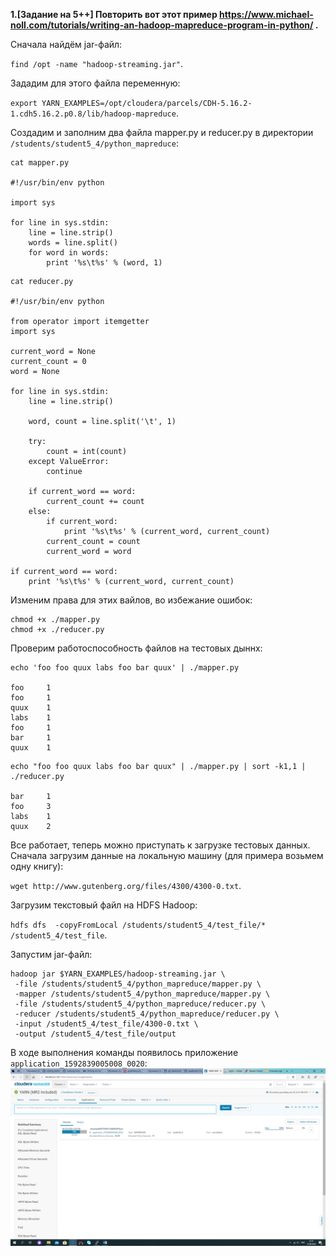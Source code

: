 **1.[Задание на 5++] Повторить вот этот пример https://www.michael-noll.com/tutorials/writing-an-hadoop-mapreduce-program-in-python/ .**

Сначала найдём jar-файл:

`find /opt -name "hadoop-streaming.jar"`.

Зададим для этого файла переменную:

`export YARN_EXAMPLES=/opt/cloudera/parcels/CDH-5.16.2-1.cdh5.16.2.p0.8/lib/hadoop-mapreduce`.

Создадим и заполним два файла mapper.py и reducer.py в директории `/students/student5_4/python_mapreduce`:
```
cat mapper.py

#!/usr/bin/env python

import sys

for line in sys.stdin:
    line = line.strip()
    words = line.split()
    for word in words:
        print '%s\t%s' % (word, 1)
```
```
cat reducer.py

#!/usr/bin/env python

from operator import itemgetter
import sys

current_word = None
current_count = 0
word = None

for line in sys.stdin:
    line = line.strip()

    word, count = line.split('\t', 1)

    try:
        count = int(count)
    except ValueError:
        continue

    if current_word == word:
        current_count += count
    else:
        if current_word:
            print '%s\t%s' % (current_word, current_count)
        current_count = count
        current_word = word

if current_word == word:
    print '%s\t%s' % (current_word, current_count)
```    
    
Изменим права для этих вайлов, во избежание ошибок:
```
chmod +x ./mapper.py
chmod +x ./reducer.py
```
Проверим работоспособность файлов на тестовых дыннх:

```
echo 'foo foo quux labs foo bar quux' | ./mapper.py

foo     1
foo     1
quux    1
labs    1
foo     1
bar     1
quux    1
```
```
echo "foo foo quux labs foo bar quux" | ./mapper.py | sort -k1,1 | ./reducer.py

bar     1
foo     3
labs    1
quux    2
```
Все работает, теперь можно приступать к загрузке тестовых данных. Сначала загрузим данные на локальную машину (для примера возьмем одну книгу):

`wget http://www.gutenberg.org/files/4300/4300-0.txt`.

Загрузим текстовый файл на HDFS Hadoop:

`hdfs dfs  -copyFromLocal /students/student5_4/test_file/* /student5_4/test_file`.

Запустим jar-файл:

```
hadoop jar $YARN_EXAMPLES/hadoop-streaming.jar \
 -file /students/student5_4/python_mapreduce/mapper.py \
 -mapper /students/student5_4/python_mapreduce/mapper.py \
 -file /students/student5_4/python_mapreduce/reducer.py \
 -reducer /students/student5_4/python_mapreduce/reducer.py \
 -input /student5_4/test_file/4300-0.txt \
 -output /student5_4/test_file/output
```

В ходе выполнения команды появилось приложение `application_1592839005008_0020`:
![Скриншот CLOUDERA MANAGER](https://github.com/Mellok14/Hadoop/raw/master/Lesson_02/application_1592839005008_0020.png)



